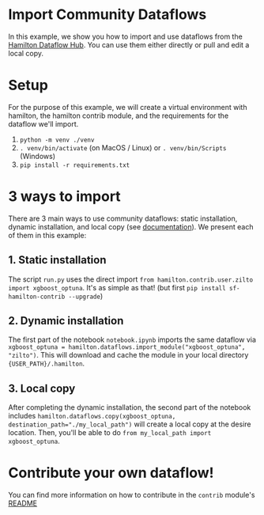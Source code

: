 # Import Community Dataflows

In this example, we show you how to import and use dataflows from the [Hamilton Dataflow Hub](https://hub.dagworks.io/docs/).
You can use them either directly or pull and edit a local copy.

# Setup
For the purpose of this example, we will create a virtual environment with hamilton, the hamilton contrib module, and the requirements for the dataflow we'll import.
1. `python -m venv ./venv`
2. `. venv/bin/activate` (on MacOS / Linux) or `. venv/bin/Scripts` (Windows)
3. `pip install -r requirements.txt`


# 3 ways to import
There are 3 main ways to use community dataflows: static installation, dynamic installation, and local copy (see [documentation](https://github.com/DAGWorks-Inc/hamilton/tree/main/contrib)). We present each of them in this example:

## 1. Static installation
The script `run.py` uses the direct import `from hamilton.contrib.user.zilto import xgboost_optuna`. It's as simple as that! (but first `pip install sf-hamilton-contrib --upgrade`)

## 2. Dynamic installation
The first part of the notebook `notebook.ipynb` imports the same dataflow via `xgboost_optuna = hamilton.dataflows.import_module("xgboost_optuna", "zilto")`. This will download and cache the module in your local directory `{USER_PATH}/.hamilton`.

## 3. Local copy
After completing the dynamic installation, the second part of the notebook includes `hamilton.dataflows.copy(xgboost_optuna, destination_path="./my_local_path")` will create a local copy at the desire location. Then, you'll be able to do `from my_local_path import xgboost_optuna`.


# Contribute your own dataflow!
You can find more information on how to contribute in the `contrib` module's [README](https://github.com/DAGWorks-Inc/hamilton/tree/main/contrib)
